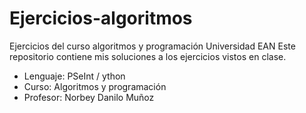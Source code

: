 # Ejercicios-algoritmos
Ejercicios del curso algoritmos y programación Universidad EAN
Este repositorio contiene mis soluciones a los ejercicios vistos en clase.
- Lenguaje: PSeInt / ython
- Curso: Algoritmos y programación
- Profesor: Norbey Danilo Muñoz
